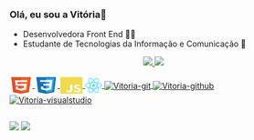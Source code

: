 ### Olá, eu sou a Vitória👋

- Desenvolvedora Front End :man_technologist:
- Estudante de Tecnologias da Informação e Comunicação :green_book:

<div align="center">
  <a href="https://github.com/vitoriarx">
  <img height="160em" src="https://github-readme-stats.vercel.app/api?username=vitoriarx&show_icons=true&theme=dracula&include_all_commits=true&count_private=true"/>
  <img height="160em" src="https://github-readme-stats.vercel.app/api/top-langs/?username=vitoriarx&layout=compact&langs_count=7&theme=dracula"/>
</div>
  
<div style="display: inline_block"><br>
  <img align="center" alt="Vitoria-HTML" height="30" width="40" src="https://raw.githubusercontent.com/devicons/devicon/master/icons/html5/html5-original.svg">
  <img align="center" alt="Vitoria-CSS" height="30" width="40" src="https://raw.githubusercontent.com/devicons/devicon/master/icons/css3/css3-original.svg">
  <img align="center" alt="Vitoria-Js" height="30" width="40" src="https://raw.githubusercontent.com/devicons/devicon/master/icons/javascript/javascript-plain.svg">
  <img align="center" alt="Vitoria-React" height=30" width="30" src="https://raw.githubusercontent.com/devicons/devicon/master/icons/react/react-original.svg">
  <img align="center" alt="Vitoria-git" heigth="30" width="30" src="https://cdn.jsdelivr.net/gh/devicons/devicon/icons/git/git-original.svg">
  <img align="center" alt="Vitoria-github" heigth="30" width="30" src="https://cdn.jsdelivr.net/gh/devicons/devicon/icons/github/github-original.svg">
  <img align="center" alt="Vitoria-visualstudio" heigth="30" width="30" src="https://cdn.jsdelivr.net/gh/devicons/devicon/icons/visualstudio/visualstudio-plain.svg">
 </div>
  
  ##
  
  <div>
    <a href = "mailto:vitoriasantos78690@gmail.com"><img src="https://img.shields.io/badge/-Gmail-%23333?style=for-the-badge&logo=gmail&logoColor=white" target="_blank"></a>
    <a href="https://www.linkedin.com/in/vitoria-regina-2b107b194/" target="_blank"><img src="https://img.shields.io/badge/-LinkedIn-%230077B5?style=for-the-badge&logo=linkedin&logoColor=white" target="_blank"></a> 
    
  </div>




